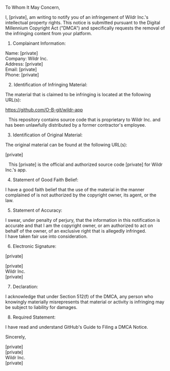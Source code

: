 To Whom It May Concern,



I, [private], am writing to notify you of an infringement of Wildr Inc.'s intellectual property rights. This notice is submitted pursuant to the Digital Millennium Copyright Act ("DMCA") and specifically requests the removal of the infringing content from your platform.



1. Complainant Information:

Name: [private]  
Company: Wildr Inc.  
Address: [private]  
Email: [private]  
Phone: [private]  


⠀2. Identification of Infringing Material:

The material that is claimed to be infringing is located at the following URL(s):

https://github.com/O-B-git/wildr-app


⠀This repository contains source code that is proprietary to Wildr Inc. and has been unlawfully distributed by a former contractor's employee.



3. Identification of Original Material:

The original material can be found at the following URL(s):

[private]


⠀This [private] is the official and authorized source code [private] for Wildr Inc.'s app.



4. Statement of Good Faith Belief:

I have a good faith belief that the use of the material in the manner complained of is not authorized by the copyright owner, its agent, or the law.



5. Statement of Accuracy:

I swear, under penalty of perjury, that the information in this notification is accurate and that I am the copyright owner, or am authorized to act on behalf of the owner, of an exclusive right that is allegedly infringed.  
I have taken fair use into consideration.



6. Electronic Signature:

[private]  

[private]  
Wildr Inc.  
[private]  



7. Declaration:

I acknowledge that under Section 512(f) of the DMCA, any person who knowingly materially misrepresents that material or activity is infringing may be subject to liability for damages.



8. Required Statement:

I have read and understand GitHub's Guide to Filing a DMCA Notice.

Sincerely,

[private]  
[private]  
Wildr Inc.  
[private]  
